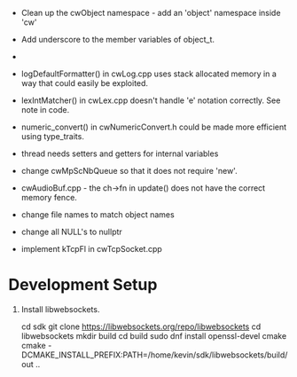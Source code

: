 

- Clean up the cwObject namespace - add an 'object' namespace inside 'cw'

- Add underscore to the member variables of object_t.

- 

- logDefaultFormatter() in cwLog.cpp uses stack allocated memory in a way that could easily be exploited.

- lexIntMatcher() in cwLex.cpp doesn't handle 'e' notation correctly. See note in code.

- numeric_convert() in cwNumericConvert.h could be made more efficient using type_traits.

- thread needs setters and getters for internal variables

- change cwMpScNbQueue so that it does not require 'new'.

- cwAudioBuf.cpp - the ch->fn in update() does not have the correct memory fence.

- change file names to match object names

- change all NULL's to nullptr

- implement kTcpFl in cwTcpSocket.cpp

# Development Setup

1) Install libwebsockets.

    cd sdk
    git clone https://libwebsockets.org/repo/libwebsockets
    cd libwebsockets
    mkdir build
    cd build
    sudo dnf install openssl-devel cmake
    cmake -DCMAKE_INSTALL_PREFIX:PATH=/home/kevin/sdk/libwebsockets/build/out ..

